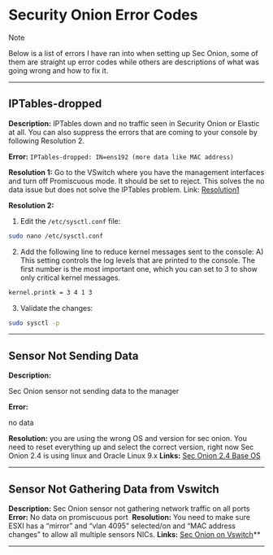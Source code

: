 # Security Onion Error Codes
> [!Note]
> Below is a list of errors I have ran into when setting up Sec Onion, some of them are straight up error codes while others are descriptions of what was going wrong and how to fix it.

---
## IPTables-dropped
**Description:**
IPTables down and no traffic seen in Security Onion or Elastic at all. You can also suppress the errors that are coming to your console by following Resolution 2.

**Error:**
`IPTables-dropped: IN=ens192 (more data like MAC address)`

**Resolution 1:**
Go to the VSwitch where you have the management interfaces and turn off Promiscuous mode. It should be set to reject. This solves the no data issue but does not solve the IPTables problem.
Link: [Resolution1](https://security.stackexchange.com/questions/176487/security-onion-vmware-openwrt-iptables-mirroring)

**Resolution 2:**
1) Edit the `/etc/sysctl.conf` file:
```bash
sudo nano /etc/sysctl.conf
```

2) Add the following line to reduce kernel messages sent to the console:
	A) This setting controls the log levels that are printed to the console. The first number is the most important one, which you can set to 3 to show only critical kernel messages.
```bash
kernel.printk = 3 4 1 3
```
3) Validate the changes:
```bash
sudo sysctl -p
```
---
## Sensor Not Sending Data

**Description:**

Sec Onion sensor not sending data to the manager

**Error:** 

no data

**Resolution:**
you are using the wrong OS and version for sec onion. You need to reset everything up and select the correct version, right now Sec Onion 2.4 is using linux and Oracle Linux 9.x
**Links:** 
[Sec Onion 2.4 Base OS](https://docs.securityonion.net/en/latest/virtualbox.html)

---

## Sensor Not Gathering Data from Vswitch

**Description:**
Sec Onion sensor not gathering network traffic on all ports
**Error:**
No data on promiscuous port 
**Resolution:**
You need to make sure ESXI has a “mirror” and “vlan 4095” selected/on and “MAC address changes” to allow all multiple sensors NICs.
**Links:** 
[Sec Onion on Vswitch](https://github.com/Security-Onion-Solutions/securityonion/discussions/7185)**

---

